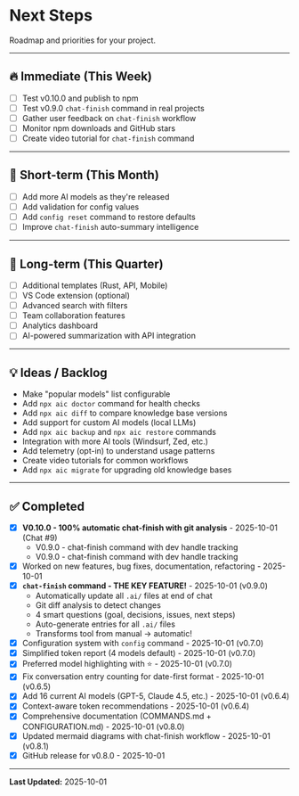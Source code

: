 # Next Steps

Roadmap and priorities for your project.

---

## 🔥 Immediate (This Week)

- [ ] Test v0.10.0 and publish to npm
- [ ] Test v0.9.0 `chat-finish` command in real projects
- [ ] Gather user feedback on `chat-finish` workflow
- [ ] Monitor npm downloads and GitHub stars
- [ ] Create video tutorial for `chat-finish` command

---

## 📅 Short-term (This Month)

- [ ] Add more AI models as they're released
- [ ] Add validation for config values
- [ ] Add `config reset` command to restore defaults
- [ ] Improve `chat-finish` auto-summary intelligence

---

## 🎯 Long-term (This Quarter)

- [ ] Additional templates (Rust, API, Mobile)
- [ ] VS Code extension (optional)
- [ ] Advanced search with filters
- [ ] Team collaboration features
- [ ] Analytics dashboard
- [ ] AI-powered summarization with API integration

---

## 💡 Ideas / Backlog

- Make "popular models" list configurable
- Add `npx aic doctor` command for health checks
- Add `npx aic diff` to compare knowledge base versions
- Add support for custom AI models (local LLMs)
- Add `npx aic backup` and `npx aic restore` commands
- Integration with more AI tools (Windsurf, Zed, etc.)
- Add telemetry (opt-in) to understand usage patterns
- Create video tutorials for common workflows
- Add `npx aic migrate` for upgrading old knowledge bases

---

## ✅ Completed

- [x] **V0.10.0 - 100% automatic chat-finish with git analysis** - 2025-10-01 (Chat #9)
  - V0.9.0 - chat-finish command with dev handle tracking
  - V0.9.0 - chat-finish command with dev handle tracking
- [x] Worked on new features, bug fixes, documentation, refactoring - 2025-10-01
- [x] **`chat-finish` command - THE KEY FEATURE!** - 2025-10-01 (v0.9.0)
  - Automatically update all `.ai/` files at end of chat
  - Git diff analysis to detect changes
  - 4 smart questions (goal, decisions, issues, next steps)
  - Auto-generate entries for all `.ai/` files
  - Transforms tool from manual → automatic!
- [x] Configuration system with `config` command - 2025-10-01 (v0.7.0)
- [x] Simplified token report (4 models default) - 2025-10-01 (v0.7.0)
- [x] Preferred model highlighting with ⭐ - 2025-10-01 (v0.7.0)
- [x] Fix conversation entry counting for date-first format - 2025-10-01 (v0.6.5)
- [x] Add 16 current AI models (GPT-5, Claude 4.5, etc.) - 2025-10-01 (v0.6.4)
- [x] Context-aware token recommendations - 2025-10-01 (v0.6.4)
- [x] Comprehensive documentation (COMMANDS.md + CONFIGURATION.md) - 2025-10-01 (v0.8.0)
- [x] Updated mermaid diagrams with chat-finish workflow - 2025-10-01 (v0.8.1)
- [x] GitHub release for v0.8.0 - 2025-10-01

---

**Last Updated:** 2025-10-01
